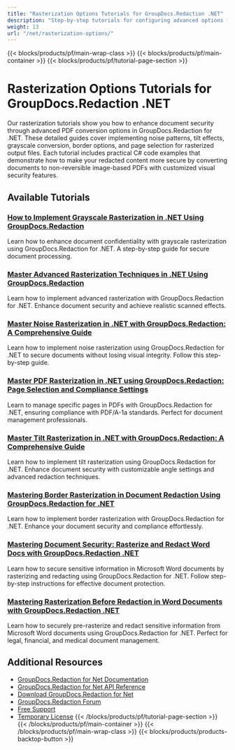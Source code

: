 ```yaml
---
title: "Rasterization Options Tutorials for GroupDocs.Redaction .NET"
description: "Step-by-step tutorials for configuring advanced options for rasterized PDF output including noise, tilt, grayscale, and borders in GroupDocs.Redaction for .NET."
weight: 13
url: "/net/rasterization-options/"
---
```

{{< blocks/products/pf/main-wrap-class >}}
{{< blocks/products/pf/main-container >}}
{{< blocks/products/pf/tutorial-page-section >}}
# Rasterization Options Tutorials for GroupDocs.Redaction .NET

Our rasterization tutorials show you how to enhance document security through advanced PDF conversion options in GroupDocs.Redaction for .NET. These detailed guides cover implementing noise patterns, tilt effects, grayscale conversion, border options, and page selection for rasterized output files. Each tutorial includes practical C# code examples that demonstrate how to make your redacted content more secure by converting documents to non-reversible image-based PDFs with customized visual security features.

## Available Tutorials

### [How to Implement Grayscale Rasterization in .NET Using GroupDocs.Redaction](./implement-grayscale-rasterization-groupdocs-redaction-net/)
Learn how to enhance document confidentiality with grayscale rasterization using GroupDocs.Redaction for .NET. A step-by-step guide for secure document processing.

### [Master Advanced Rasterization Techniques in .NET Using GroupDocs.Redaction](./advanced-rasterization-groupdocs-redaction-net/)
Learn how to implement advanced rasterization with GroupDocs.Redaction for .NET. Enhance document security and achieve realistic scanned effects.

### [Master Noise Rasterization in .NET with GroupDocs.Redaction&#58; A Comprehensive Guide](./groupdocs-redaction-net-noise-rasterization-guide/)
Learn how to implement noise rasterization using GroupDocs.Redaction for .NET to secure documents without losing visual integrity. Follow this step-by-step guide.

### [Master PDF Rasterization in .NET using GroupDocs.Redaction&#58; Page Selection and Compliance Settings](./groupdocs-redaction-net-pdf-rasterization-compliance/)
Learn to manage specific pages in PDFs with GroupDocs.Redaction for .NET, ensuring compliance with PDF/A-1a standards. Perfect for document management professionals.

### [Master Tilt Rasterization in .NET with GroupDocs.Redaction&#58; A Comprehensive Guide](./master-tilt-rasterization-groupdocs-redaction-net/)
Learn how to implement tilt rasterization using GroupDocs.Redaction for .NET. Enhance document security with customizable angle settings and advanced redaction techniques.

### [Mastering Border Rasterization in Document Redaction Using GroupDocs.Redaction for .NET](./groupdocs-redaction-net-border-rasterization-guide/)
Learn how to implement border rasterization with GroupDocs.Redaction for .NET. Enhance your document security and compliance effortlessly.

### [Mastering Document Security&#58; Rasterize and Redact Word Docs with GroupDocs.Redaction .NET](./secure-word-docs-rasterize-redact-net/)
Learn how to secure sensitive information in Microsoft Word documents by rasterizing and redacting using GroupDocs.Redaction for .NET. Follow step-by-step instructions for effective document protection.

### [Mastering Rasterization Before Redaction in Word Documents with GroupDocs.Redaction .NET](./mastering-rasterization-redaction-word-docs-groupdocs-redaction-net/)
Learn how to securely pre-rasterize and redact sensitive information from Microsoft Word documents using GroupDocs.Redaction for .NET. Perfect for legal, financial, and medical document management.

## Additional Resources

- [GroupDocs.Redaction for Net Documentation](https://docs.groupdocs.com/redaction/net/)
- [GroupDocs.Redaction for Net API Reference](https://reference.groupdocs.com/redaction/net/)
- [Download GroupDocs.Redaction for Net](https://releases.groupdocs.com/redaction/net/)
- [GroupDocs.Redaction Forum](https://forum.groupdocs.com/c/redaction)
- [Free Support](https://forum.groupdocs.com/)
- [Temporary License](https://purchase.groupdocs.com/temporary-license/)
{{< /blocks/products/pf/tutorial-page-section >}}
{{< /blocks/products/pf/main-container >}}
{{< /blocks/products/pf/main-wrap-class >}}
{{< blocks/products/products-backtop-button >}}